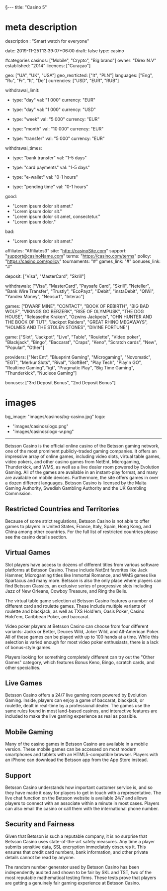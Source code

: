 §---
title: "Casino 5"
# meta description
description : "Smart watch for everyone"

date: 2019-11-25T13:39:07+06:00
draft: false
type: casino

#categories
casinos: ["Mobile", "Crypto", "Big brand"]
owner: "Direx N.V"
established: "2014"
licences: ["Curaçao"]

geo: ["UA", "UK", "USA"]
geo_resrticted: ["It", "PLN"]
languages: ["Eng", "Ru", "Fr", "It", "De"]
currencies: ["USD", "EUR", "RUB"]


withdrawal_limit:
  - type: "day"
    val: "1 000"
    currency: "EUR"

  - type: "day"
    val: "1 000"
    currency: "USD" 

  - type: "week"
    val: "5 000"
    currency: "EUR"

  - type: "month"
    val: "10 000"
    currency: "EUR"

  - type: "transfer"
    val: "5 000"
    currency: "EUR"

withdrawal_times:
  - type: "bank transfer"
    val: "1-5 days"

  - type: "card payments"
    val: "1-5 days"

  - type: "e-wallet"
    val: "0-1 hours"
    
  - type: "pending time"
    val: "0-1 hours"

good:
  - "Lorem ipsum dolor sit amet."
  - "Lorem ipsum dolor sit."
  - "Lorem ipsum dolor sit amet, consectetur."
  - "Lorem ipsum dolor."

bad: 
  - "Lorem ipsum dolor sit amet."



affiliates: "Affiliates3"
site: "http://casinoSite.com"
support: "support@casinoName.com"
terms: "https://casino.com/terms"
policy: "https://casino.com/policy"
tournaments: "#"
games_link: "#"
bonuses_link: "#"

deposit: ["Visa", "MasterCard", "Skrill"]

withdrawals: ["Visa", "MasterCard", "Paysafe Card", "Skrill", "Neteller", "Bank Wire Transfer", "Trustly", "EcoPayz", "iDebit", "instaDebit", "QIWI", "Yandex Money", "Neosurf", "Interac"]

games: ["DWARF MINE", "CONTACT", "BOOK OF REBIRTH", "BIG BAD WOLF", "VIKINGS GO BERZERK", "RISE OF OLYMPUSK", "THE DOG HOUSE", "Releasethe Kraken", "Ozwins Jackpots", "OHN HUNTER AND THE BOOK OF TUT", "Jackpot Raiders", "GREAT RHINO MEGAWAYS", "HOLMES AND THE STOLEN STONES", "DIVINE FORTUNE"]

game: ["Slot", "Jackpot", "Live", "Table", "Roulette", "Video poker", "Blackjack", "Bingo", "Baccarat", "Craps", "Keno", "Scratch cards", "New", "Popular", "Other"]

providers: ["Net Ent", "Blueprint Gaming", "Microgaming", "Novomatic", "EGT", "Merkur Slots", "Rival", "iSoftBet", "Play Tech", "Play'n GO", "Realtime Gaming", "igt", "Pragmatic Play", "Big Time Gaming", "Thunderkick", "Nucleos Gaming"]

bonuses: ["3rd Deposit Bonus", "2nd Deposit Bonus"]


# images
bg_image: "images/casinos/bg-casino.jpg"
logo: 
  - "images/casinos/logo.png"
  - "images/casinos/logo-w.png"
---

Betsson Casino is the official online casino of the Betsson gaming network, one of the most prominent publicly-traded gaming companies. It offers an impressive array of online games, including video slots, virtual table games, video pokers, and other casino games from NetEnt, Microgaming, Thunderkick, and WMS, as well as a live dealer room powered by Evolution Gaming. All of the games are available in an instant-play format, and many are available on mobile devices. Furthermore, the site offers games in over a dozen different languages. Betsson Casino is licensed by the Malta Gaming Authority, Swedish Gambling Authority and the UK Gambling Commission.

## Restricted Countries and Territories
Because of some strict regulations, Betsson Casino is not able to offer games to players in United States, France, Italy, Spain, Hong Kong, and China among other countries. For the full list of restricted countries please see the casino details section.

## Virtual Games
Slot players have access to dozens of different titles from various software platforms at Betsson Casino. These include NetEnt favorites like Jack Hammer, Microgaming titles like Immortal Romance, and WMS games like Spartacus and many more. Betsson is also the only place where players can find Betsson Classics, an exclusive series of progressive slots including Jazz of New Orleans, Cowboy Treasure, and Ring the Bells.

The virtual table game selection at Betsson Casino features a number of different card and roulette games. These include multiple variants of roulette and blackjack, as well as TXS Hold'em, Oasis Poker, Casino Hold'em, Caribbean Poker, and baccarat.

Video poker players at Betsson Casino can choose from four different variants: Jacks or Better, Deuces Wild, Joker Wild, and All-American Poker. All of these games can be played with up to 100 hands at a time. While this selection is varied enough for most video poker enthusiasts, there is a lack of bonus-style games.

Players looking for something completely different can try out the "Other Games" category, which features Bonus Keno, Bingo, scratch cards, and other specialties.

## Live Games
Betsson Casino offers a 24/7 live gaming room powered by Evolution Gaming. Inside, players can enjoy a game of baccarat, blackjack, or roulette, dealt in real-time by a professional dealer. The games use the same rules found in most land-based casinos, and interactive features are included to make the live gaming experience as real as possible.

## Mobile Gaming
Many of the casino games in Betsson Casino are available in a mobile version. These mobile games can be accessed on most modern smartphones and tablets with an HTML5-compatible browser. Players with an iPhone can download the Betsson app from the App Store instead.

## Support
Betsson Casino understands how important customer service is, and so they have made it easy for players to get in touch with a representative. The live chat function on the Betsson website is available 24/7 and allows players to connect with an associate within a minute in most cases. Players can also email the casino or call them with the international phone number.

## Security and Fairness
Given that Betsson is such a reputable company, it is no surprise that Betsson Casino uses state-of-the-art safety measures. Any time a player submits sensitive data, SSL encryption immediately obscures it. This ensures that credit card numbers, bank information, and other private details cannot be read by anyone.

The random number generator used by Betsson Casino has been independently audited and shown to be fair by SKL and TST, two of the most reputable mathematical testing firms. These tests prove that players are getting a genuinely fair gaming experience at Betsson Casino.